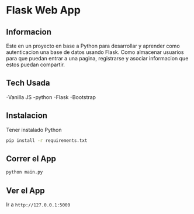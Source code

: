 # Flask Web App 

## Informacion

Este en un proyecto en base a Python para desarrollar y aprender como autenticacion una base de datos usando Flask.
Como almacenar usuarios para que puedan entrar a una pagina, registrarse y asociar informacion que estos puedan compartir. 

## Tech Usada

-Vanilla JS
-python
-Flask
-Bootstrap


## Instalacion

Tener instalado Python


```bash
pip install -r requirements.txt
```

## Correr el App

```bash
python main.py
```

## Ver el App

Ir a `http://127.0.0.1:5000`
